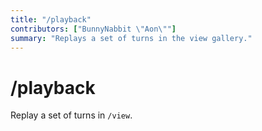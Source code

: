 ```yaml
---
title: "/playback"
contributors: ["BunnyNabbit \"Aon\""]
summary: "Replays a set of turns in the view gallery."
---
```


# /playback

Replay a set of turns in `/view`.
